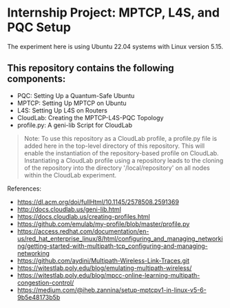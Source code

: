 # Internship Project: MPTCP, L4S, and PQC Setup
The experiment here is using Ubuntu 22.04 systems with Linux version 5.15.

## This repository contains the following components:
- PQC: Setting Up a Quantum-Safe Ubuntu
- MPTCP: Setting Up MPTCP on Ubuntu
- L4S: Setting Up L4S on Routers
- CloudLab: Creating the MPTCP-L4S-PQC Topology
- profile.py: A geni-lib Script for CloudLab

> Note: To use this repository as a CloudLab profile, a profile.py file is added here in the top-level directory of this repository. This will enable the instantiation of the repository-based profile on CloudLab.
> Instantiating a CloudLab profile using a repository leads to the cloning of the repository into the directory '/local/repository' on all nodes within the CloudLab experiment.












References:
- https://dl.acm.org/doi/fullHtml/10.1145/2578508.2591369
- http://docs.cloudlab.us/geni-lib.html
- https://docs.cloudlab.us/creating-profiles.html
- https://github.com/emulab/my-profile/blob/master/profile.py
- https://access.redhat.com/documentation/en-us/red_hat_enterprise_linux/8/html/configuring_and_managing_networking/getting-started-with-multipath-tcp_configuring-and-managing-networking
- https://github.com/aydini/Multipath-Wireless-Link-Traces.git
- https://witestlab.poly.edu/blog/emulating-multipath-wireless/
- https://witestlab.poly.edu/blog/mpcc-online-learning-multipath-congestion-control/
- https://medium.com/@iheb.zannina/setup-mptcpv1-in-linux-v5-6-9b5e48173b5b
